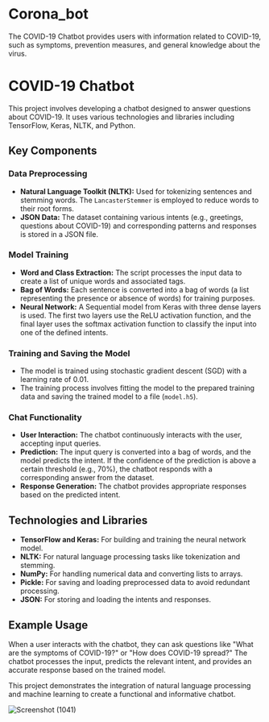 # Corona_bot

The COVID-19 Chatbot provides users with information related to COVID-19, such as symptoms, prevention measures, and general knowledge about the virus.

# COVID-19 Chatbot

This project involves developing a chatbot designed to answer questions about COVID-19. It uses various technologies and libraries including TensorFlow, Keras, NLTK, and Python.

## Key Components

### Data Preprocessing

- **Natural Language Toolkit (NLTK):** Used for tokenizing sentences and stemming words. The `LancasterStemmer` is employed to reduce words to their root forms.
- **JSON Data:** The dataset containing various intents (e.g., greetings, questions about COVID-19) and corresponding patterns and responses is stored in a JSON file.

### Model Training

- **Word and Class Extraction:** The script processes the input data to create a list of unique words and associated tags.
- **Bag of Words:** Each sentence is converted into a bag of words (a list representing the presence or absence of words) for training purposes.
- **Neural Network:** A Sequential model from Keras with three dense layers is used. The first two layers use the ReLU activation function, and the final layer uses the softmax activation function to classify the input into one of the defined intents.

### Training and Saving the Model

- The model is trained using stochastic gradient descent (SGD) with a learning rate of 0.01.
- The training process involves fitting the model to the prepared training data and saving the trained model to a file (`model.h5`).

### Chat Functionality

- **User Interaction:** The chatbot continuously interacts with the user, accepting input queries.
- **Prediction:** The input query is converted into a bag of words, and the model predicts the intent. If the confidence of the prediction is above a certain threshold (e.g., 70%), the chatbot responds with a corresponding answer from the dataset.
- **Response Generation:** The chatbot provides appropriate responses based on the predicted intent.

## Technologies and Libraries

- **TensorFlow and Keras:** For building and training the neural network model.
- **NLTK:** For natural language processing tasks like tokenization and stemming.
- **NumPy:** For handling numerical data and converting lists to arrays.
- **Pickle:** For saving and loading preprocessed data to avoid redundant processing.
- **JSON:** For storing and loading the intents and responses.

## Example Usage

When a user interacts with the chatbot, they can ask questions like "What are the symptoms of COVID-19?" or "How does COVID-19 spread?" The chatbot processes the input, predicts the relevant intent, and provides an accurate response based on the trained model.

This project demonstrates the integration of natural language processing and machine learning to create a functional and informative chatbot.


![Screenshot (1041)](https://github.com/user-attachments/assets/e650ef3b-4e0e-480f-88a0-33726cd4382e)

